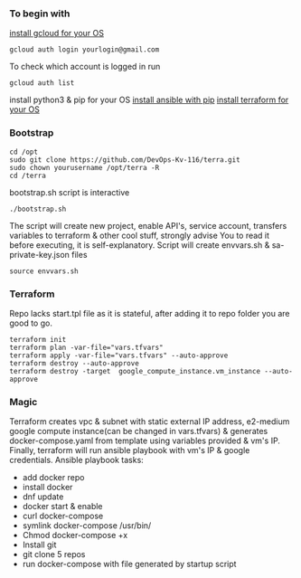 ### To begin with
[install gcloud for your OS](https://cloud.google.com/sdk/docs/install#mac) 

	gcloud auth login yourlogin@gmail.com
To check which account is logged in run

	gcloud auth list
install python3 & pip for your OS
[install ansible with pip](https://docs.ansible.com/ansible/latest/installation_guide/intro_installation.html#id14)
[install terraform for your OS](https://learn.hashicorp.com/tutorials/terraform/install-cli)


### Bootstrap

	cd /opt
	sudo git clone https://github.com/DevOps-Kv-116/terra.git
	sudo chown yourusername /opt/terra -R
	cd /terra
bootstrap.sh script is interactive

	./bootstrap.sh
The script will create new project, enable API's, service account, transfers variables to terraform & other cool stuff, strongly advise You to read it before executing, it is self-explanatory.
Script will create envvars.sh & sa-private-key.json files

	source envvars.sh


### Terraform
Repo lacks start.tpl file as it is stateful, after adding it to repo folder you are good to go.

	terraform init
	terraform plan -var-file="vars.tfvars"
	terraform apply -var-file="vars.tfvars" --auto-approve
	terraform destroy --auto-approve
	terraform destroy -target  google_compute_instance.vm_instance --auto-approve
### Magic
Terraform creates vpc & subnet with static external IP address, e2-medium google compute instance(can be changed
in vars.tfvars) & generates docker-compose.yaml from template using variables provided & vm's IP. Finally,
terraform will run ansible playbook with vm's IP & google credentials.
Ansible playbook tasks:
- add docker repo
- install docker
- dnf update
- docker start & enable
- curl docker-compose
- symlink docker-compose /usr/bin/
- Chmod docker-compose +x
- Install git
- git clone 5 repos
- run docker-compose with file generated by startup script 
